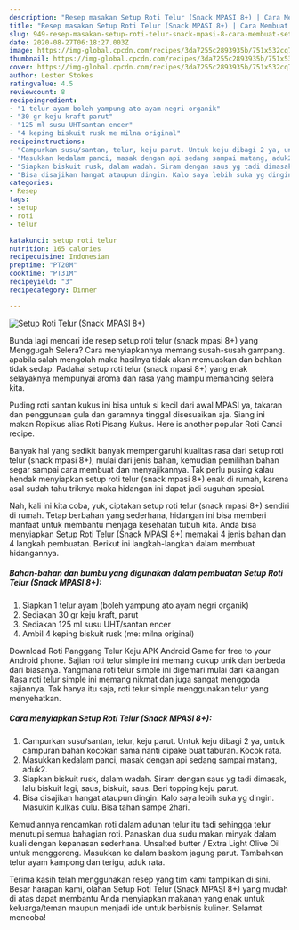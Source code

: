 ```yaml
---
description: "Resep masakan Setup Roti Telur (Snack MPASI 8+) | Cara Membuat Setup Roti Telur (Snack MPASI 8+) Yang Mudah Dan Praktis"
title: "Resep masakan Setup Roti Telur (Snack MPASI 8+) | Cara Membuat Setup Roti Telur (Snack MPASI 8+) Yang Mudah Dan Praktis"
slug: 949-resep-masakan-setup-roti-telur-snack-mpasi-8-cara-membuat-setup-roti-telur-snack-mpasi-8-yang-mudah-dan-praktis
date: 2020-08-27T06:18:27.003Z
image: https://img-global.cpcdn.com/recipes/3da7255c2893935b/751x532cq70/setup-roti-telur-snack-mpasi-8-foto-resep-utama.jpg
thumbnail: https://img-global.cpcdn.com/recipes/3da7255c2893935b/751x532cq70/setup-roti-telur-snack-mpasi-8-foto-resep-utama.jpg
cover: https://img-global.cpcdn.com/recipes/3da7255c2893935b/751x532cq70/setup-roti-telur-snack-mpasi-8-foto-resep-utama.jpg
author: Lester Stokes
ratingvalue: 4.5
reviewcount: 8
recipeingredient:
- "1 telur ayam boleh yampung ato ayam negri organik"
- "30 gr keju kraft parut"
- "125 ml susu UHTsantan encer"
- "4 keping biskuit rusk me milna original"
recipeinstructions:
- "Campurkan susu/santan, telur, keju parut. Untuk keju dibagi 2 ya, untuk campuran bahan kocokan sama nanti dipake buat taburan. Kocok rata."
- "Masukkan kedalam panci, masak dengan api sedang sampai matang, aduk2."
- "Siapkan biskuit rusk, dalam wadah. Siram dengan saus yg tadi dimasak, lalu biskuit lagi, saus, biskuit, saus. Beri topping keju parut."
- "Bisa disajikan hangat ataupun dingin. Kalo saya lebih suka yg dingin. Masukin kulkas dulu. Bisa tahan sampe 2hari."
categories:
- Resep
tags:
- setup
- roti
- telur

katakunci: setup roti telur 
nutrition: 165 calories
recipecuisine: Indonesian
preptime: "PT20M"
cooktime: "PT31M"
recipeyield: "3"
recipecategory: Dinner

---
```



![Setup Roti Telur (Snack MPASI 8+)](https://img-global.cpcdn.com/recipes/3da7255c2893935b/751x532cq70/setup-roti-telur-snack-mpasi-8-foto-resep-utama.jpg)

Bunda lagi mencari ide resep setup roti telur (snack mpasi 8+) yang Menggugah Selera? Cara menyiapkannya memang susah-susah gampang. apabila salah mengolah maka hasilnya tidak akan memuaskan dan bahkan tidak sedap. Padahal setup roti telur (snack mpasi 8+) yang enak selayaknya mempunyai aroma dan rasa yang mampu memancing selera kita.

Puding roti santan kukus ini bisa untuk si kecil dari awal MPASI ya, takaran dan penggunaan gula dan garamnya tinggal disesuaikan aja. Siang ini makan Ropikus alias Roti Pisang Kukus. Here is another popular Roti Canai recipe.

Banyak hal yang sedikit banyak mempengaruhi kualitas rasa dari setup roti telur (snack mpasi 8+), mulai dari jenis bahan, kemudian pemilihan bahan segar sampai cara membuat dan menyajikannya. Tak perlu pusing kalau hendak menyiapkan setup roti telur (snack mpasi 8+) enak di rumah, karena asal sudah tahu triknya maka hidangan ini dapat jadi suguhan spesial.


Nah, kali ini kita coba, yuk, ciptakan setup roti telur (snack mpasi 8+) sendiri di rumah. Tetap berbahan yang sederhana, hidangan ini bisa memberi manfaat untuk membantu menjaga kesehatan tubuh kita. Anda bisa menyiapkan Setup Roti Telur (Snack MPASI 8+) memakai 4 jenis bahan dan 4 langkah pembuatan. Berikut ini langkah-langkah dalam membuat hidangannya.

<!--inarticleads1-->

##### Bahan-bahan dan bumbu yang digunakan dalam pembuatan Setup Roti Telur (Snack MPASI 8+):

1. Siapkan 1 telur ayam (boleh yampung ato ayam negri organik)
1. Sediakan 30 gr keju kraft, parut
1. Sediakan 125 ml susu UHT/santan encer
1. Ambil 4 keping biskuit rusk (me: milna original)


Download Roti Panggang Telur Keju APK Android Game for free to your Android phone. Sajian roti telur simple ini memang cukup unik dan berbeda dari biasanya. Yangmana roti telur simple ini digemari mulai dari kalangan Rasa roti telur simple ini memang nikmat dan juga sangat menggoda sajiannya. Tak hanya itu saja, roti telur simple menggunakan telur yang menyehatkan. 

<!--inarticleads2-->

##### Cara menyiapkan Setup Roti Telur (Snack MPASI 8+):

1. Campurkan susu/santan, telur, keju parut. Untuk keju dibagi 2 ya, untuk campuran bahan kocokan sama nanti dipake buat taburan. Kocok rata.
1. Masukkan kedalam panci, masak dengan api sedang sampai matang, aduk2.
1. Siapkan biskuit rusk, dalam wadah. Siram dengan saus yg tadi dimasak, lalu biskuit lagi, saus, biskuit, saus. Beri topping keju parut.
1. Bisa disajikan hangat ataupun dingin. Kalo saya lebih suka yg dingin. Masukin kulkas dulu. Bisa tahan sampe 2hari.


Kemudiannya rendamkan roti dalam adunan telur itu tadi sehingga telur menutupi semua bahagian roti. Panaskan dua sudu makan minyak dalam kuali dengan kepanasan sederhana. Unsalted butter / Extra Light Olive Oil untuk menggoreng. Masukkan ke dalam baskom jagung parut. Tambahkan telur ayam kampong dan terigu, aduk rata. 

Terima kasih telah menggunakan resep yang tim kami tampilkan di sini. Besar harapan kami, olahan Setup Roti Telur (Snack MPASI 8+) yang mudah di atas dapat membantu Anda menyiapkan makanan yang enak untuk keluarga/teman maupun menjadi ide untuk berbisnis kuliner. Selamat mencoba!
